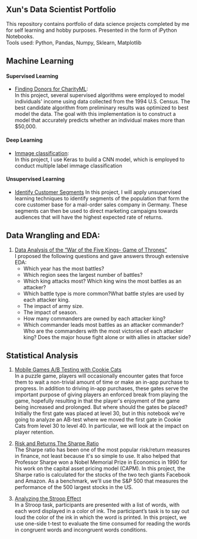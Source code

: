 ## Xun's Data Scientist Portfolio
This repository contains portfolio of data science projects completed by me for self learning and hobby purposes. Presented in the form of iPython Notebooks.  
Tools used: Python, Pandas, Numpy, Sklearn, Matplotlib  

## Machine Learning
#### Supervised Learning
- [Finding Donors for CharityML](https://github.com/YX-SYD/Machine_Learning/blob/master/Finding_Donors/finding_donors.ipynb):  
In this project, several supervised algorithms were employed to model individuals' income using data collected from the 1994 U.S. Census. The best candidate algorithm from preliminary results was optimized to best model the data. The goal with this implementation is to construct a model that accurately predicts whether an individual makes more than $50,000.
#### Deep Learning
- [Immage classification](https://github.com/YX-SYD/Machine_Learning/blob/master/CNN-Classification.ipynb):   
In this project, I use Keras to build a CNN model, which is employed to conduct multiple label immage classification
#### Unsupervised Learning  
- [Identify Customer Segments](https://github.com/YX-SYD/Machine_Learning/blob/master/Identify_Customer_Segments.ipynb)
In this project, I will apply unsupervised learning techniques to identify segments of the population that form the core customer base for a mail-order sales company in Germany. These segments can then be used to direct marketing campaigns towards audiences that will have the highest expected rate of returns.

## Data Wrangling and EDA:
1. [Data Analysis of the “War of the Five Kings- Game of Thrones”](https://github.com/YX-SYD/Data-Wrangling-Visulization/blob/master/war-of-five-kings/Game_of_thrones_battle_analysis.ipynb)   
I proposed the following questions and gave answers through extensive EDA:     
    - Which year has the most battles?
    - Which region sees the largest number of battles?
    - Which king attacks most? Which king wins the most battles as an attacker?
    - Which battle type is more common?What battle styles are used by each attacker king.
    - The impact of army size.
    - The impact of season.
    - How many commanders are owned by each attacker king?
    - Which commander leads most battles as an attacker commander?Who are the commanders with the most victories of each attacker king?
  Does the major house fight alone or with allies in attacker side?

## Statistical Analysis
1. [Mobile Games A/B Testing with Cookie Cats](https://github.com/YX-SYD/DataCamp-Mini-projects/blob/master/Mobile%20Games%20AB%20Testing%20with%20Cookie%20Cats.ipynb)   
In a puzzle game, players will occasionally encounter gates that force them to wait a non-trivial amount of time or make an in-app purchase to progress. In addition to driving in-app purchases, these gates serve the important purpose of giving players an enforced break from playing the game, hopefully resulting in that the player's enjoyment of the game being increased and prolonged. But where should the gates be placed? Initially the first gate was placed at level 30, but in this notebook we're going to analyze an AB-test where we moved the first gate in Cookie Cats from level 30 to level 40. In particular, we will look at the impact on player retention.  

2. [Risk and Returns The Sharpe Ratio](http://localhost:8888/notebooks/datacamp/Risk%20and%20Returns_%20The%20Sharpe%20Ratio/project/Risk%20and%20Returns_%20The%20Sharpe%20Ratio/Risk%20and%20Returns%20The%20Sharpe%20Ratio.ipynb#)   
The Sharpe ratio has been one of the most popular risk/return measures in finance, not least because it's so simple to use. It also helped that Professor Sharpe won a Nobel Memorial Prize in Economics in 1990 for his work on the capital asset pricing model (CAPM). In this project, the Sharpe ratio is calculated for the stocks of the two tech giants Facebook and Amazon. As a benchmark, we'll use the S&P 500 that measures the performance of the 500 largest stocks in the US.

3. [Analyzing the Stroop Effect](https://github.com/YX-SYD/Udacity_Advanced_Data_Analyst/blob/master/Test%20a%20Perceptual%20Phenomenon.ipynb)   
In a Stroop task, participants are presented with a list of words, with each word displayed in a color of ink. The participant’s task is to say out loud the color of the ink in which the word is printed. In this project, we use one-side t-test to evaluate the time consumed for reading the words in  congruent words and incongruent words conditions.
